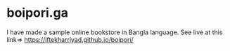 # boipori.ga
I have made a sample online bookstore in Bangla language. See live at this link=> https://iftekharriyad.github.io/boipori/
